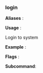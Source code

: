 
### login

**Aliases**   :



**Usage**     :

Login to system

**Example**   :



**Flags**     :

  

**Subcommand**:

  

